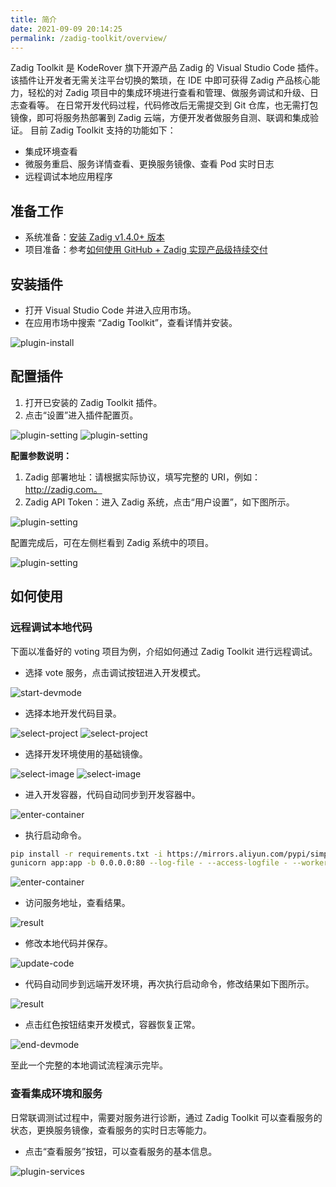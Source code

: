 ```yaml
---
title: 简介
date: 2021-09-09 20:14:25
permalink: /zadig-toolkit/overview/
---
```


Zadig Toolkit 是 KodeRover 旗下开源产品 Zadig 的 Visual Studio Code 插件。
该插件让开发者无需关注平台切换的繁琐，在 IDE 中即可获得 Zadig 产品核心能力，轻松的对 Zadig 项目中的集成环境进行查看和管理、做服务调试和升级、日志查看等。
在日常开发代码过程，代码修改后无需提交到 Git 仓库，也无需打包镜像，即可将服务热部署到 Zadig 云端，方便开发者做服务自测、联调和集成验证。
目前 Zadig Toolkit 支持的功能如下：
- 集成环境查看
- 微服务重启、服务详情查看、更换服务镜像、查看 Pod 实时日志
- 远程调试本地应用程序

## 准备工作
- 系统准备：[安装 Zadig v1.4.0+ 版本](https://docs.koderover.com/zadig/install/overview/)
- 项目准备：参考[如何使用 GitHub + Zadig 实现产品级持续交付](https://www.koderover.com/tutorials/codelabs/GitHub/index.html?index=..%2F..index#0)

## 安装插件
- 打开 Visual Studio Code 并进入应用市场。
- 在应用市场中搜索 “Zadig Toolkit”，查看详情并安装。

![plugin-install](./_images/plugin_install.png)

## 配置插件
1. 打开已安装的 Zadig Toolkit 插件。
2. 点击“设置”进入插件配置页。

![plugin-setting](./_images/plugin_setting_1.png)
![plugin-setting](./_images/plugin_setting_2.png)

**配置参数说明：**
1. Zadig 部署地址：请根据实际协议，填写完整的 URI，例如：http://zadig.com。
2. Zadig API Token：进入 Zadig 系统，点击“用户设置”，如下图所示。

![plugin-setting](./_images/plugin_setting_3.png)

配置完成后，可在左侧栏看到 Zadig 系统中的项目。

![plugin-setting](./_images/plugin_setting_4.png)

## 如何使用
### 远程调试本地代码

下面以准备好的 voting 项目为例，介绍如何通过 Zadig Toolkit 进行远程调试。
- 选择 vote 服务，点击调试按钮进入开发模式。

![start-devmode](./_images/plugin_start_devmode.png)

- 选择本地开发代码目录。

![select-project](./_images/plugin_select_project_1.png)
![select-project](./_images/plugin_select_project_2.png)

- 选择开发环境使用的基础镜像。

![select-image](./_images/plugin_select_image_1.png)
![select-image](./_images/plugin_select_image_2.png)

- 进入开发容器，代码自动同步到开发容器中。

![enter-container](./_images/plugin_enter_container.png)

- 执行启动命令。
```bash
pip install -r requirements.txt -i https://mirrors.aliyun.com/pypi/simple/
gunicorn app:app -b 0.0.0.0:80 --log-file - --access-logfile - --workers 4 --keep-alive 0
```
![enter-container](./_images/plugin_run_service.png)

- 访问服务地址，查看结果。

![result](./_images/plugin_result_1.png)

- 修改本地代码并保存。

![update-code](./_images/plugin_update_code.png)

- 代码自动同步到远端开发环境，再次执行启动命令，修改结果如下图所示。

![result](./_images/plugin_result_2.png)

- 点击红色按钮结束开发模式，容器恢复正常。

![end-devmode](./_images/plugin_end_devmod.png)


至此一个完整的本地调试流程演示完毕。

### 查看集成环境和服务
日常联调测试过程中，需要对服务进行诊断，通过 Zadig Toolkit 可以查看服务的状态，更换服务镜像，查看服务的实时日志等能力。
- 点击“查看服务”按钮，可以查看服务的基本信息。

![plugin-services](./_images/plugin_services.png)